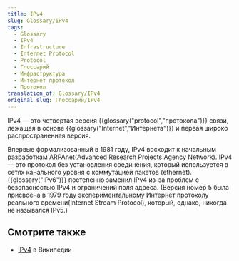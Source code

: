 ```yaml
---
title: IPv4
slug: Glossary/IPv4
tags:
  - Glossary
  - IPv4
  - Infrastructure
  - Internet Protocol
  - Protocol
  - Глоссарий
  - Инфраструктура
  - Интернет протокол
  - Протокол
translation_of: Glossary/IPv4
original_slug: Глоссарий/IPv4
---
```

IPv4 — это четвертая версия {{glossary("protocol","протокола")}} связи, лежащая в основе {{glossary("Internet","Интернета")}} и первая широко распространенная версия.

Впервые формализованный в 1981 году, IPv4 восходит к начальным разработкам ARPAnet(Advanced Research Projects Agency Network). IPv4 — это протокол без установления соединения, который используется в сетях канального уровня с коммутацией пакетов (ethernet). {{glossary("IPv6")}} постепенно заменил IPv4 из-за проблем с безопасностью IPv4 и ограничений поля адреса. (Версия номер 5 была присвоена в 1979 году экспериментальному Интернет протоколу реального времени(Internet Stream Protocol), который, однако, никогда не назывался IPv5.)

## Смотрите также

- [IPv4](https://ru.wikipedia.org/wiki/IPv4) в Википедии